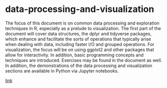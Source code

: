 # data-processing-and-visualization

The focus of this document is on common data processing and exploration techniques in R, especially as a prelude to visualization. The first part of the document will cover data structures, the dplyr and tidyverse packages, which enhance and facilitate the sorts of operations that typically arise when dealing with data, including faster I/O and grouped operations. For visualization, the focus will be on using ggplot2 and other packages that allow for interactivity. In addition, basic programming concepts and techniques are introduced.  Exercises may be found in the document as well.  In addition, the demonstrations of the data processing and visualization sections are available in Python via Jupyter notebooks.

[link](https://m-clark.github.io/data-processing-and-visualization)

